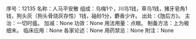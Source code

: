 序号：12135
名称：人马平安散
组成：乌梅1个，川乌1钱，草乌1钱，猪牙皂角1钱，狗头灰（狗头骨烧灰存性）1钱，硇砂1分，麝香少许。
出处：《虺后方》。
主治：一切时瘟。
加减：None
功效：None
用法用量：点眼。
制备方法：上为极细末。
临床应用：None
各家论述：None
用药禁忌：None
附注：None
